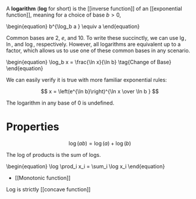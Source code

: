 A **logarithm** (**log** for short) is the [[inverse function]] of an [[exponential function]], meaning for a choice of base $b > 0$,

\begin{equation}
b^{\log_b a } \equiv a
\end{equation}


Common bases are 2, $e$, and 10. To write these succinctly, we can use $\lg$, $\ln$, and $\log$, respectively. However, all logarithms are equivalent up to a factor, which allows us to use one of these common bases in any scenario.

\begin{equation}
\log_b x = \frac{\ln x}{\ln b} \tag{Change of Base}
\end{equation}

We can easily verify it is true with more familiar exponential rules:

$$
x = \left(e^{\ln b}\right)^{\ln x \over \ln b }
$$

The logarithm in any base of 0 is undefined.


# Properties

$$
\log(ab) = \log(a) + \log(b)
$$

The log of products is the sum of logs.

\begin{equation}
\log \prod_i x_i = \sum_i \log x_i
\end{equation}

* [[Monotonic function]]

Log is strictly [[concave function]]